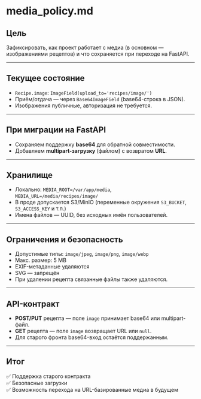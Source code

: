 # media_policy.md

## Цель
Зафиксировать, как проект работает с медиа (в основном — изображениями рецептов) и что сохраняется при переходе на FastAPI.

---

## Текущее состояние
- `Recipe.image`: `ImageField(upload_to='recipes/image/')`
- Приём/отдача — через `Base64ImageField` (base64-строка в JSON).
- Изображения публичные, авторизация не требуется.

---

## При миграции на FastAPI
- Сохраняем поддержку **base64** для обратной совместимости.  
- Добавляем **multipart-загрузку** (файлом) с возвратом **URL**.

---

## Хранилище
- Локально: `MEDIA_ROOT=/var/app/media`, `MEDIA_URL=/media/recipes/image/`
- В проде допускается S3/MinIO (переменные окружения `S3_BUCKET`, `S3_ACCESS_KEY` и т.п.)
- Имена файлов — UUID, без исходных имён пользователей.

---

## Ограничения и безопасность
- Допустимые типы: `image/jpeg`, `image/png`, `image/webp`
- Макс. размер: 5 MB  
- EXIF-метаданные удаляются  
- SVG — запрещён  
- При удалении рецепта связанные файлы также удаляются.

---

## API-контракт
- **POST/PUT** рецепта — поле `image` принимает base64 или multipart-файл.  
- **GET** рецепта — поле `image` возвращает URL или `null`.  
- Для старого фронта base64-вход остаётся поддержанным.

---

## Итог
✅ Поддержка старого контракта  
✅ Безопасные загрузки  
✅ Возможность перехода на URL-базированные медиа в будущем
